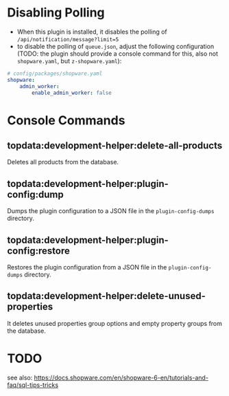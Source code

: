 
# Disabling Polling
- When this plugin is installed, it disables the polling of `/api/notification/message?limit=5`
- to disable the polling of `queue.json`, adjust the following configuration 
  (TODO: the plugin should provide a console command for this, also not `shopware.yaml`, but `z-shopware.yaml`): 
```yaml
# config/packages/shopware.yaml
shopware:
    admin_worker:
        enable_admin_worker: false
```


# Console Commands

## topdata:development-helper:delete-all-products
Deletes all products from the database.

## topdata:development-helper:plugin-config:dump
Dumps the plugin configuration to a JSON file in the `plugin-config-dumps` directory.

## topdata:development-helper:plugin-config:restore
Restores the plugin configuration from a JSON file in the `plugin-config-dumps` directory.

## topdata:development-helper:delete-unused-properties
It deletes unused properties group options and empty property groups from the database.

# TODO

see also: https://docs.shopware.com/en/shopware-6-en/tutorials-and-faq/sql-tips-tricks

